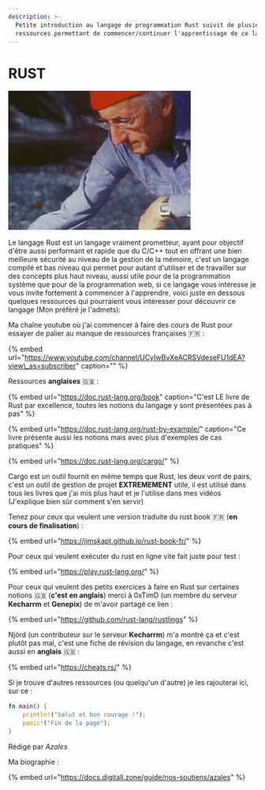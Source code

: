 ```yaml
---
description: >-
  Petite introduction au langage de programmation Rust suivit de plusieurs
  ressources permettant de commencer/continuer l'apprentissage de ce langage
---
```


# RUST

![La petite mascotte de Rust, le crabe Ferris !](../../.gitbook/assets/rust_image.gif)

Le langage Rust est un langage vraiment prometteur, ayant pour objectif d'être aussi performant et rapide que du C/C++ tout en offrant une bien meilleure sécurité au niveau de la gestion de la mémoire, c'est un langage compilé et bas niveau qui permet pour autant d'utiliser et de travailler sur des concepts plus haut niveau, aussi utile pour de la programmation système que pour de la programmation web, si ce langage vous intéresse je vous invite fortement à commencer à l'apprendre, voici juste en dessous quelques ressources qui pourraient vous intéresser pour découvrir ce langage \(Mon préféré je l'admets\):

Ma chaîne youtube où j'ai commencer à faire des cours de Rust pour essayer de palier au manque de ressources françaises  🇫🇷 : 

{% embed url="https://www.youtube.com/channel/UCyIwBvXeACRSVdeseFU1dEA?view\_as=subscriber" caption="" %}

Ressources **anglaises** 🇬🇧 : 

{% embed url="https://doc.rust-lang.org/book" caption="C\'est LE livre de Rust par excellence, toutes les notions du langage y sont présentées pas à pas" %}

{% embed url="https://doc.rust-lang.org/rust-by-example/" caption="Ce livre présente aussi les notions mais avec plus d\'exemples de cas pratiques" %}

{% embed url="https://doc.rust-lang.org/cargo/" %}

Cargo est un outil fournit en même temps que Rust, les deux vont de pairs, c'est un outil de gestion de projet **EXTREMEMENT** utile, il est utilisé dans tous les livres que j'ai mis plus haut et je l'utilise dans mes vidéos \(J'explique bien sûr comment s'en servir\)

Tenez pour ceux qui veulent une version traduite du rust book 🇫🇷 \(**en cours de finalisation**\) : 

{% embed url="https://jimskapt.github.io/rust-book-fr/" %}

Pour ceux qui veulent exécuter du rust en ligne vite fait juste pour test :

{% embed url="https://play.rust-lang.org/" %}

Pour ceux qui veulent des petits exercices à faire en Rust sur certaines notions 🇬🇧 \(**c'est en anglais**\) merci à 0xTimD \(un membre du serveur **Kecharrm** et **Genepix**\) de m'avoir partagé ce lien : 

{% embed url="https://github.com/rust-lang/rustlings" %}

Njörd \(un contributeur sur le serveur **Kecharrm**\) m'a montré ça et c'est plutôt pas mal, c'est une fiche de révision du langage, en revanche c'est aussi en **anglais** 🇬🇧 :

{% embed url="https://cheats.rs/" %}

Si je trouve d'autres ressources \(ou quelqu'un d'autre\) je les rajouterai ici, sur ce :

```rust
fn main() {
    println!("Salut et bon courage !");
    panic!("Fin de la page");
}
```

Rédigé par _Azales_  
  
Ma biographie :

{% embed url="https://docs.digitall.zone/guide/nos-soutiens/azales" %}





